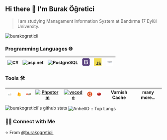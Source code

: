 
## Hi there 👋 I'm Burak Öğretici
> I am studying Managament Information System at Bandırma 17 Eylül University.

<img src="https://komarev.com/ghpvc/?username=burakogreticii" alt="burakogreticii" />


### Programming Languages 🌐

|<img src="https://iconape.com/wp-content/files/rr/352323/svg/c-sharp-c-seeklogo.com.svg" alt="C#" width="24">| <img src="http://www.semihduran.com/wp-content/uploads/2014/12/asp_net.png" alt="asp.net" width="38"> |<img src="![image](https://encrypted-tbn0.gstatic.com/images?q=tbn:ANd9GcRY5B8GMClLqIJ2RObCTxzObLFKRYbg7fIKlCaZIOqnQhglC9o5DXT7Eg5YWNTnIidoHD4&usqp=CAU)" alt="PostgreSQL" width="24">|<img src="https://raw.githubusercontent.com/github/explore/80688e429a7d4ef2fca1e82350fe8e3517d3494d/topics/bootstrap/bootstrap.png" alt="Bootstrap" width="24">|<img src="https://raw.githubusercontent.com/github/explore/80688e429a7d4ef2fca1e82350fe8e3517d3494d/topics/javascript/javascript.png" alt="jQuery" width="24">|<img src="https://raw.githubusercontent.com/github/explore/80688e429a7d4ef2fca1e82350fe8e3517d3494d/topics/jquery/jquery.png" alt="jQuery" width="24">
|---|---|---|---|---|---|
 
### Tools 🛠️

| [<img src="https://raw.githubusercontent.com/github/explore/80688e429a7d4ef2fca1e82350fe8e3517d3494d/topics/mysql/mysql.png" alt="mysql" width="24">](https://www.mysql.com/) |  [<img src="https://raw.githubusercontent.com/github/explore/80688e429a7d4ef2fca1e82350fe8e3517d3494d/topics/firebase/firebase.png" alt="firebase" width="24">](https://firebase.google.com/) | [<img src="https://raw.githubusercontent.com/github/explore/80688e429a7d4ef2fca1e82350fe8e3517d3494d/topics/git/git.png" alt="Git" width="24">](https://git-scm.com/) |  [<img src="https://logonoid.com/images/phpstorm-logo.png" alt="Phpstorm" width="24">](https://www.jetbrains.com/phpstorm/) | [<img src="https://upload.wikimedia.org/wikipedia/commons/thumb/2/2d/Visual_Studio_Code_1.18_icon.svg/1200px-Visual_Studio_Code_1.18_icon.svg.png" alt="vscode" width="24">](https://code.visualstudio.com/) | [<img src="https://raw.githubusercontent.com/github/explore/80688e429a7d4ef2fca1e82350fe8e3517d3494d/topics/ubuntu/ubuntu.png" alt="Ubuntu" width="24">](https://ubuntu.com/)  |  [<img src="https://raw.githubusercontent.com/github/explore/80688e429a7d4ef2fca1e82350fe8e3517d3494d/topics/redis/redis.png" alt="Redis" width="24">](https://redis.io/) | Varnish Cache | many more...
|---|---|---|---|---|---|---|---|---|



![burakogreticii's github stats](https://github-readme-stats.vercel.app/api?username=burakogreticii&show_icons=true&theme=merko)
<img align="center" src="https://github-readme-stats.vercel.app/api/top-langs/?username=burakogreticii&langs_count=10&theme=tokyonight&layout=compact" alt="AnhellO :: Top Langs" />


</div>
 


<h3> 🤝🏻 Connect with Me </h3>




⭐️ From [@burakogreticii](https://github.com/burakogreticii)
